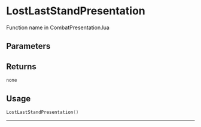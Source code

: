 # LostLastStandPresentation

Function name in CombatPresentation.lua

## Parameters

## Returns

`none`

## Usage

```lua
LostLastStandPresentation()
```

---
